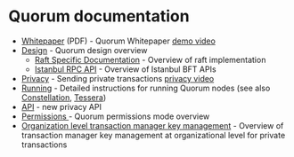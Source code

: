 
# Quorum documentation

* [Whitepaper](./Quorum%20Whitepaper%20v0.2.pdf) (PDF) - Quorum Whitepaper [demo video](https://vimeo.com/user5833792/review/210456842/a42d0fcb87)
* [Design](./design.md) - Quorum design overview
  * [Raft Specific Documentation](./raft.md) - Overview of raft implementation
  * [Istanbul RPC API](./istanbul-rpc-api.md) - Overview of Istanbul BFT APIs
* [Privacy](./privacy.md) - Sending private transactions [privacy video](https://vimeo.com/user5833792/review/210456729/8f70cfaaa5)
* [Running](./running.md) - Detailed instructions for running Quorum nodes (see also [Constellation](https://github.com/jpmorganchase/constellation), [Tessera](https://github.com/jpmorganchase/tessera))
* [API](./api.md) - new privacy API
* [Permissions ](./permissions.md) - Quorum permissions mode overview
* [Organization level transaction manager key management](./orgkey.md) - Overview of transaction manager key management at organizational level for private transactions
